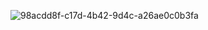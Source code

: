 ![98acdd8f-c17d-4b42-9d4c-a26ae0c0b3fa](https://github.com/user-attachments/assets/6df02ab4-37f9-415c-9bec-33bf4ae3278e)

